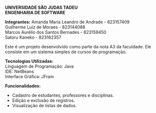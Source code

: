 **UNIVERSIDADE SÃO JUDAS TADEU  
ENGENHARIA DE SOFTWARE**

**Integrantes:**
Amanda Maria Leandro de Andrade - 823157409  
Guilherme Luiz de Moraes - 823144088  
Marcos Aurélio dos Santos Bernades - 823159450  
Satoru Kaneko - 823162357


Este é um projeto desenvolvido como parte da nota A3 da faculdade. Ele consiste em um sistema simples de cursos de programação.  

**Tecnologias Utilizadas:**  
Linguagem de Programação: Java  
IDE: NetBeans  
Interface Gráfica: JFram

**Funcionalidades:**  
- Cadastro de estudantes, professores e disciplinas.  
- Edição e exclusão de registros.  
- Visualização de listas de dados.
